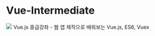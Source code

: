 # Vue-Intermediate
<img src ="https://img.shields.io/badge/npm-6.14.8-blue"/>
Vue.js 중급강좌 - 웹 앱 제작으로 배워보는 Vue.js, ES6, Vuex
